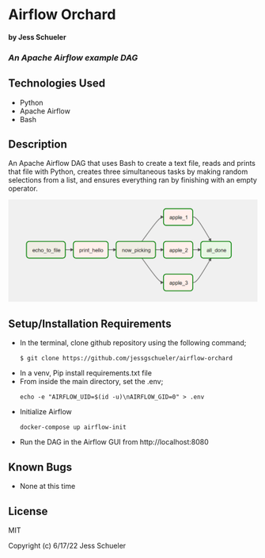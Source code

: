 # Airflow Orchard
#### by Jess Schueler

### *An Apache Airflow example DAG*

## Technologies Used
* Python
* Apache Airflow
* Bash

## Description

An Apache Airflow DAG that uses Bash to create a text file, reads and prints that file with Python, creates three simultaneous tasks by making random selections from a list, and ensures everything ran by finishing with an empty operator.

![image showing graphview of dag](img/graphview.png)

## Setup/Installation Requirements
* In the terminal, clone github repository using the following command;
    ```
    $ git clone https://github.com/jessgschueler/airflow-orchard
    ```
* In a venv, Pip install requirements.txt file
* From inside the main directory, set the .env;
    ```
    echo -e "AIRFLOW_UID=$(id -u)\nAIRFLOW_GID=0" > .env
    ```
* Initialize Airflow 
    ```
    docker-compose up airflow-init
    ```
* Run the DAG in the Airflow GUI from http://localhost:8080

## Known Bugs
* None at this time

## License
MIT

Copyright (c) 6/17/22 Jess Schueler
